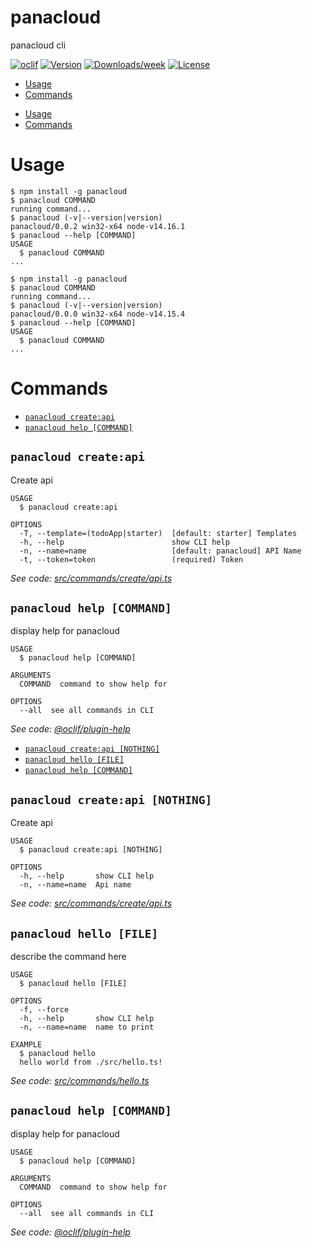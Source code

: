 panacloud
=========

panacloud cli

[![oclif](https://img.shields.io/badge/cli-oclif-brightgreen.svg)](https://oclif.io)
[![Version](https://img.shields.io/npm/v/panacloud.svg)](https://npmjs.org/package/panacloud)
[![Downloads/week](https://img.shields.io/npm/dw/panacloud.svg)](https://npmjs.org/package/panacloud)
[![License](https://img.shields.io/npm/l/panacloud.svg)](https://github.com/Muh-Hasan/panacloud/blob/master/package.json)

<!-- toc -->
* [Usage](#usage)
* [Commands](#commands)
<!-- tocstop -->
* [Usage](#usage)
* [Commands](#commands)
<!-- tocstop -->
# Usage
<!-- usage -->
```sh-session
$ npm install -g panacloud
$ panacloud COMMAND
running command...
$ panacloud (-v|--version|version)
panacloud/0.0.2 win32-x64 node-v14.16.1
$ panacloud --help [COMMAND]
USAGE
  $ panacloud COMMAND
...
```
<!-- usagestop -->
```sh-session
$ npm install -g panacloud
$ panacloud COMMAND
running command...
$ panacloud (-v|--version|version)
panacloud/0.0.0 win32-x64 node-v14.15.4
$ panacloud --help [COMMAND]
USAGE
  $ panacloud COMMAND
...
```
<!-- usagestop -->
# Commands
<!-- commands -->
* [`panacloud create:api`](#panacloud-createapi)
* [`panacloud help [COMMAND]`](#panacloud-help-command)

## `panacloud create:api`

Create api

```
USAGE
  $ panacloud create:api

OPTIONS
  -T, --template=(todoApp|starter)  [default: starter] Templates
  -h, --help                        show CLI help
  -n, --name=name                   [default: panacloud] API Name
  -t, --token=token                 (required) Token
```

_See code: [src/commands/create/api.ts](https://github.com/panacloud/serverless-saas-cli/blob/v0.0.2/src/commands/create/api.ts)_

## `panacloud help [COMMAND]`

display help for panacloud

```
USAGE
  $ panacloud help [COMMAND]

ARGUMENTS
  COMMAND  command to show help for

OPTIONS
  --all  see all commands in CLI
```

_See code: [@oclif/plugin-help](https://github.com/oclif/plugin-help/blob/v3.2.2/src/commands/help.ts)_
<!-- commandsstop -->
* [`panacloud create:api [NOTHING]`](#panacloud-createapi-nothing)
* [`panacloud hello [FILE]`](#panacloud-hello-file)
* [`panacloud help [COMMAND]`](#panacloud-help-command)

## `panacloud create:api [NOTHING]`

Create api

```
USAGE
  $ panacloud create:api [NOTHING]

OPTIONS
  -h, --help       show CLI help
  -n, --name=name  Api name
```

_See code: [src/commands/create/api.ts](https://github.com/Muh-Hasan/panacloud/blob/v0.0.0/src/commands/create/api.ts)_

## `panacloud hello [FILE]`

describe the command here

```
USAGE
  $ panacloud hello [FILE]

OPTIONS
  -f, --force
  -h, --help       show CLI help
  -n, --name=name  name to print

EXAMPLE
  $ panacloud hello
  hello world from ./src/hello.ts!
```

_See code: [src/commands/hello.ts](https://github.com/Muh-Hasan/panacloud/blob/v0.0.0/src/commands/hello.ts)_

## `panacloud help [COMMAND]`

display help for panacloud

```
USAGE
  $ panacloud help [COMMAND]

ARGUMENTS
  COMMAND  command to show help for

OPTIONS
  --all  see all commands in CLI
```

_See code: [@oclif/plugin-help](https://github.com/oclif/plugin-help/blob/v3.2.2/src/commands/help.ts)_
<!-- commandsstop -->
